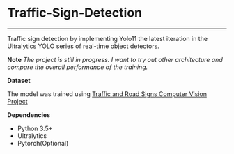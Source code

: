 # Traffic-Sign-Detection
-----
Traffic sign detection by implementing Yolo11 the latest iteration in the Ultralytics YOLO series of real-time object detectors. 

**Note** *The project is still in progress. I want to try out other architecture and compare the overall performance of the training.*

**Dataset**

The model was trained using 
[Traffic and Road Signs Computer Vision Project](https://app.roboflow.com/traffic-sign-detectionbounding-box/traffic-and-road-signs-rymdz/browse?queryText=&pageSize=50&startingIndex=0&browseQuery=true)

**Dependencies**
- Python 3.5+
- Ultralytics
- Pytorch(Optional)
